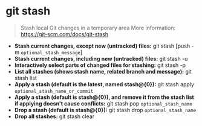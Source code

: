 # git stash
> Stash local Git changes in a temporary area
> More information: <https://git-scm.com/docs/git-stash>
- **Stash current changes, except new (untracked) files:**
git stash [push -m `optional_stash_message`]
- **Stash current changes, including new (untracked) files:**
git stash -u
- **Interactively select parts of changed files for stashing:**
git stash -p
- **List all stashes (shows stash name, related branch and message):**
git stash list
- **Apply a stash (default is the latest, named stash@{0}):**
git stash apply `optional_stash_name_or_commit`
- **Apply a stash (default is stash@{0}), and remove it from the stash list if applying doesn't cause conflicts:**
git stash pop `optional_stash_name`
- **Drop a stash (default is stash@{0}):**
git stash drop `optional_stash_name`
- **Drop all stashes:**
git stash clear
